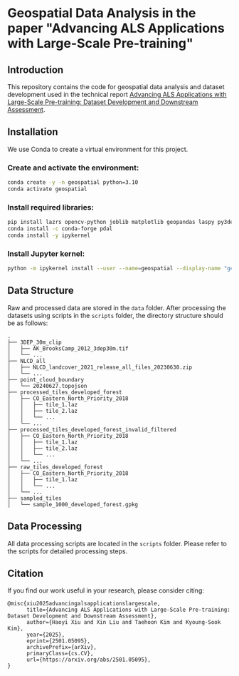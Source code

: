 # Geospatial Data Analysis in the paper "Advancing ALS Applications with Large-Scale Pre-training"

## Introduction
This repository contains the code for geospatial data analysis and dataset development used in the technical report [Advancing ALS Applications with Large-Scale Pre-training: Dataset Development and Downstream Assessment](https://arxiv.org/abs/2501.05095).

## Installation
We use Conda to create a virtual environment for this project.

### Create and activate the environment:
```sh
conda create -y -n geospatial python=3.10
conda activate geospatial
```

### Install required libraries:
```sh
pip install lazrs opencv-python joblib matplotlib geopandas laspy py3dep utm scikit-image rasterio colorama jupyterlab
conda install -c conda-forge pdal
conda install -y ipykernel
```

### Install Jupyter kernel:
```sh
python -m ipykernel install --user --name=geospatial --display-name "geospatial"
```

## Data Structure
Raw and processed data are stored in the `data` folder. After processing the datasets using scripts in the `scripts` folder, the directory structure should be as follows:

```
.
├── 3DEP_30m_clip
│   ├── AK_BrooksCamp_2012_3dep30m.tif
│   └── ...
├── NLCD_all
│   ├── NLCD_landcover_2021_release_all_files_20230630.zip
│   └── ...
├── point_cloud_boundary
│   └── 20240627.topojson
├── processed_tiles_developed_forest
│   ├── CO_Eastern_North_Priority_2018
│   │   ├── tile_1.laz
│   │   ├── tile_2.laz
│   │   └── ...
│   └── ...
├── processed_tiles_developed_forest_invalid_filtered
│   ├── CO_Eastern_North_Priority_2018
│   │   ├── tile_1.laz
│   │   ├── tile_2.laz
│   │   └── ...
│   └── ...
├── raw_tiles_developed_forest
│   ├── CO_Eastern_North_Priority_2018
│   │   ├── tile_1.laz
│   │   └── ...
│   └── ...
├── sampled_tiles
│   └── sample_1000_developed_forest.gpkg
```

## Data Processing
All data processing scripts are located in the `scripts` folder. Please refer to the scripts for detailed processing steps.


## Citation
If you find our work useful in your research, please consider citing:
```
@misc{xiu2025advancingalsapplicationslargescale,
      title={Advancing ALS Applications with Large-Scale Pre-training: Dataset Development and Downstream Assessment}, 
      author={Haoyi Xiu and Xin Liu and Taehoon Kim and Kyoung-Sook Kim},
      year={2025},
      eprint={2501.05095},
      archivePrefix={arXiv},
      primaryClass={cs.CV},
      url={https://arxiv.org/abs/2501.05095}, 
}
```
